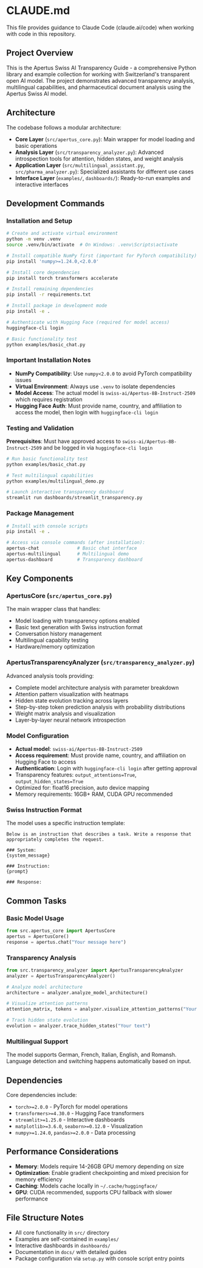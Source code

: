 # CLAUDE.md

This file provides guidance to Claude Code (claude.ai/code) when working with code in this repository.

## Project Overview

This is the Apertus Swiss AI Transparency Guide - a comprehensive Python library and example collection for working with Switzerland's transparent open AI model. The project demonstrates advanced transparency analysis, multilingual capabilities, and pharmaceutical document analysis using the Apertus Swiss AI model.

## Architecture

The codebase follows a modular architecture:

- **Core Layer** (`src/apertus_core.py`): Main wrapper for model loading and basic operations
- **Analysis Layer** (`src/transparency_analyzer.py`): Advanced introspection tools for attention, hidden states, and weight analysis  
- **Application Layer** (`src/multilingual_assistant.py`, `src/pharma_analyzer.py`): Specialized assistants for different use cases
- **Interface Layer** (`examples/`, `dashboards/`): Ready-to-run examples and interactive interfaces

## Development Commands

### Installation and Setup
```bash
# Create and activate virtual environment
python -m venv .venv
source .venv/bin/activate  # On Windows: .venv\Scripts\activate

# Install compatible NumPy first (important for PyTorch compatibility)
pip install 'numpy>=1.24.0,<2.0.0'

# Install core dependencies
pip install torch transformers accelerate

# Install remaining dependencies
pip install -r requirements.txt

# Install package in development mode
pip install -e .

# Authenticate with Hugging Face (required for model access)
huggingface-cli login

# Basic functionality test
python examples/basic_chat.py
```

### Important Installation Notes
- **NumPy Compatibility**: Use `numpy<2.0.0` to avoid PyTorch compatibility issues
- **Virtual Environment**: Always use `.venv` to isolate dependencies
- **Model Access**: The actual model is `swiss-ai/Apertus-8B-Instruct-2509` which requires registration
- **Hugging Face Auth**: Must provide name, country, and affiliation to access the model, then login with `huggingface-cli login`

### Testing and Validation

**Prerequisites**: Must have approved access to `swiss-ai/Apertus-8B-Instruct-2509` and be logged in via `huggingface-cli login`

```bash
# Run basic functionality test
python examples/basic_chat.py

# Test multilingual capabilities  
python examples/multilingual_demo.py

# Launch interactive transparency dashboard
streamlit run dashboards/streamlit_transparency.py
```

### Package Management
```bash
# Install with console scripts
pip install -e .

# Access via console commands (after installation):
apertus-chat              # Basic chat interface
apertus-multilingual      # Multilingual demo
apertus-dashboard         # Transparency dashboard
```

## Key Components

### ApertusCore (`src/apertus_core.py`)
The main wrapper class that handles:
- Model loading with transparency options enabled
- Basic text generation with Swiss instruction format
- Conversation history management
- Multilingual capability testing
- Hardware/memory optimization

### ApertusTransparencyAnalyzer (`src/transparency_analyzer.py`)  
Advanced analysis tools providing:
- Complete model architecture analysis with parameter breakdown
- Attention pattern visualization with heatmaps
- Hidden state evolution tracking across layers
- Step-by-step token prediction analysis with probability distributions
- Weight matrix analysis and visualization
- Layer-by-layer neural network introspection

### Model Configuration
- **Actual model**: `swiss-ai/Apertus-8B-Instruct-2509`
- **Access requirement**: Must provide name, country, and affiliation on Hugging Face to access
- **Authentication**: Login with `huggingface-cli login` after getting approval
- Transparency features: `output_attentions=True`, `output_hidden_states=True`
- Optimized for: float16 precision, auto device mapping
- Memory requirements: 16GB+ RAM, CUDA GPU recommended

### Swiss Instruction Format
The model uses a specific instruction template:
```
Below is an instruction that describes a task. Write a response that appropriately completes the request.

### System:
{system_message}

### Instruction:  
{prompt}

### Response:
```

## Common Tasks

### Basic Model Usage
```python
from src.apertus_core import ApertusCore
apertus = ApertusCore()
response = apertus.chat("Your message here")
```

### Transparency Analysis
```python
from src.transparency_analyzer import ApertusTransparencyAnalyzer
analyzer = ApertusTransparencyAnalyzer()

# Analyze model architecture
architecture = analyzer.analyze_model_architecture()

# Visualize attention patterns
attention_matrix, tokens = analyzer.visualize_attention_patterns("Your text")

# Track hidden state evolution
evolution = analyzer.trace_hidden_states("Your text")
```

### Multilingual Support
The model supports German, French, Italian, English, and Romansh. Language detection and switching happens automatically based on input.

## Dependencies

Core dependencies include:
- `torch>=2.0.0` - PyTorch for model operations
- `transformers>=4.30.0` - Hugging Face transformers
- `streamlit>=1.25.0` - Interactive dashboards
- `matplotlib>=3.6.0`, `seaborn>=0.12.0` - Visualization
- `numpy>=1.24.0`, `pandas>=2.0.0` - Data processing

## Performance Considerations

- **Memory**: Models require 14-26GB GPU memory depending on size
- **Optimization**: Enable gradient checkpointing and mixed precision for memory efficiency
- **Caching**: Models cache locally in `~/.cache/huggingface/`
- **GPU**: CUDA recommended, supports CPU fallback with slower performance

## File Structure Notes

- All core functionality in `src/` directory
- Examples are self-contained in `examples/` 
- Interactive dashboards in `dashboards/`
- Documentation in `docs/` with detailed guides
- Package configuration via `setup.py` with console script entry points
